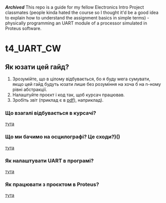 ***Archived***
This repo is a guide for my fellow Electronics Intro Project classmates (people kinda hated the course so I thought it'd be a good idea to explain how to understand the assignment basics in simple terms) - physically programming an UART module of a processor simulated in Proteus software.   

# t4_UART_CW

## Як юзати цей гайд?  
1. Зрозумійте, що в цілому відбувається, бо я буду мега сумувати, якщо цей гайд будуть юзати лише без розуміння на хоча б на n-ному рівні абстракції.  
2. Налаштуйте проєкт і код так, щоб курсач працював.  
3. Зробіть звіт (приклад є в [pdf](/report/cw_42.pdf)), наприклад).  

### Що взагалі відбувається в курсачі?  
[тута](texts/whatsgoingon.md)

### Що ми бачимо на осцилографі? Це сходи?)()  
[тута](texts/uartformat.md)

### Як налаштувати UART в програмі?  
[тута](texts/uartsettings.md) 

### Як працювати з проєктом в Proteus?
[тута](texts/proteuschanges.md)
